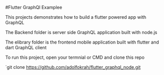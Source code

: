 #Flutter GraphQl Examplee

This projects demonstrates how to build a flutter powered app with GraphQL

The Backend folder is server side GraphQL application built with node.js

The elibrary folder is the frontend mobile application built with flutter and dart GraphQL client


To run this project, open your termnial or CMD and clone this repo

`git clone https://github.com/adolfokrah/flutter_graphql_node.git
